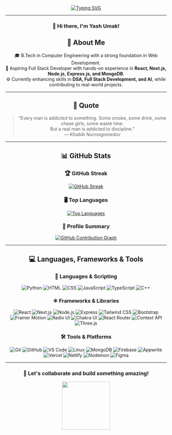 <div align="center">

[![Typing SVG](https://readme-typing-svg.demolab.com/?lines=Hi,+I'm+Yash!;Welcome+to+my+GitHub+Profile!;I+am+a+BTECH+student.;Passionate+about+Full+Stack+Development.&font=Fira+Code&size=30&color=FF5733&width=900&speed=30&center=true)](https://git.io/typing-svg)

---

### 👋 Hi there, I'm **Yash Umak!**


## 🚀 About Me

🎓 B.Tech in Computer Engineering with a strong foundation in Web Development.  
🤖 Aspiring Full Stack Developer with hands-on experience in **React, Next.js, Node.js, Express.js, and MongoDB**.  
⚙️ Currently enhancing skills in **DSA, Full Stack Development, and AI**, while contributing to real-world projects.

---

## 🎯 Quote

> “Every man is addicted to something. Some smoke, some drink, some chase girls, some waste time.  
> But a real man is addicted to discipline.”  
> — *Khabib Nurmagomedov*

---

## 📊 GitHub Stats

### 🏆 GitHub Streak  
[![GitHub Streak](https://streak-stats.demolab.com?user=yashumak&border_radius=2.9)](https://git.io/streak-stats)

### 🖥 Top Languages  
[![Top Languages](https://github-readme-stats.vercel.app/api/top-langs/?username=yashumak&layout=compact&theme=radical)](https://github.com/yashumak)

### 📌 Profile Summary  
[![GitHub Contribution Graph](https://github-profile-summary-cards.vercel.app/api/cards/profile-details?username=yashumak&theme=radical)](https://github.com/yashumak)

---

## 💻 Languages, Frameworks & Tools

### 📝 Languages & Scripting  
![Python](https://img.shields.io/badge/Python-3776AB?style=flat-square&logo=python&logoColor=white)
![HTML](https://img.shields.io/badge/HTML-E34F26?style=flat-square&logo=html5&logoColor=white)
![CSS](https://img.shields.io/badge/CSS-1572B6?style=flat-square&logo=css3&logoColor=white)
![JavaScript](https://img.shields.io/badge/JavaScript-F7DF1E?style=flat-square&logo=javascript&logoColor=black)
![TypeScript](https://img.shields.io/badge/TypeScript-3178C6?style=flat-square&logo=typescript&logoColor=white)
![C++](https://img.shields.io/badge/C++-00599C?style=flat-square&logo=cplusplus&logoColor=white)

### ⚛️ Frameworks & Libraries  
![React](https://img.shields.io/badge/React-61DAFB?style=flat-square&logo=react&logoColor=black)
![Next.js](https://img.shields.io/badge/Next.js-000000?style=flat-square&logo=next.js&logoColor=white)
![Node.js](https://img.shields.io/badge/Node.js-339933?style=flat-square&logo=node.js&logoColor=white)
![Express](https://img.shields.io/badge/Express.js-404D59?style=flat-square&logo=express&logoColor=white)
![Tailwind CSS](https://img.shields.io/badge/Tailwind_CSS-06B6D4?style=flat-square&logo=tailwind-css&logoColor=white)
![Bootstrap](https://img.shields.io/badge/Bootstrap-7952B3?style=flat-square&logo=bootstrap&logoColor=white)
![Framer Motion](https://img.shields.io/badge/Framer_Motion-0055FF?style=flat-square&logo=framer&logoColor=white)
![Radix UI](https://img.shields.io/badge/Radix_UI-000000?style=flat-square&logo=radix-ui&logoColor=white)
![Chakra UI](https://img.shields.io/badge/Chakra_UI-319795?style=flat-square&logo=chakra-ui&logoColor=white)
![React Router](https://img.shields.io/badge/React_Router-CA4245?style=flat-square&logo=react-router&logoColor=white)
![Context API](https://img.shields.io/badge/Context_API-61DAFB?style=flat-square&logo=react&logoColor=black)
![Three.js](https://img.shields.io/badge/Three.js-000000?style=flat-square&logo=three.js&logoColor=white)

### 🛠 Tools & Platforms  
![Git](https://img.shields.io/badge/Git-F05032?style=flat-square&logo=git&logoColor=white)
![GitHub](https://img.shields.io/badge/GitHub-181717?style=flat-square&logo=github&logoColor=white)
![VS Code](https://img.shields.io/badge/VS%20Code-007ACC?style=flat-square&logo=visual-studio-code&logoColor=white)
![Linux](https://img.shields.io/badge/Linux-FCC624?style=flat-square&logo=linux&logoColor=black)
![MongoDB](https://img.shields.io/badge/MongoDB-47A248?style=flat-square&logo=mongodb&logoColor=white)
![Firebase](https://img.shields.io/badge/Firebase-FFCA28?style=flat-square&logo=firebase&logoColor=black)
![Appwrite](https://img.shields.io/badge/Appwrite-FF2424?style=flat-square&logo=appwrite&logoColor=white)
![Vercel](https://img.shields.io/badge/Vercel-000000?style=flat-square&logo=vercel&logoColor=white)
![Netlify](https://img.shields.io/badge/Netlify-00C7B7?style=flat-square&logo=netlify&logoColor=white)
![Nodemon](https://img.shields.io/badge/Nodemon-76D04B?style=flat-square&logo=nodemon&logoColor=white)
![Figma](https://img.shields.io/badge/Figma-F24E1E?style=flat-square&logo=figma&logoColor=white)

---

### 🚀 Let's collaborate and build something amazing!

<div align="center">
  <img height="150" src="https://media.giphy.com/media/v1.Y2lkPWVjZjA1ZTQ3YTJndHdoeGtqbWpveHNkNWQ4NWViaWtpcHRha255a2NtaTFzbWlzcyZlcD12MV9naWZzX3NlYXJjaCZjdD1n/SvqjU0PU6PaFXUTrZz/giphy.gif" />
</div>

</div>
